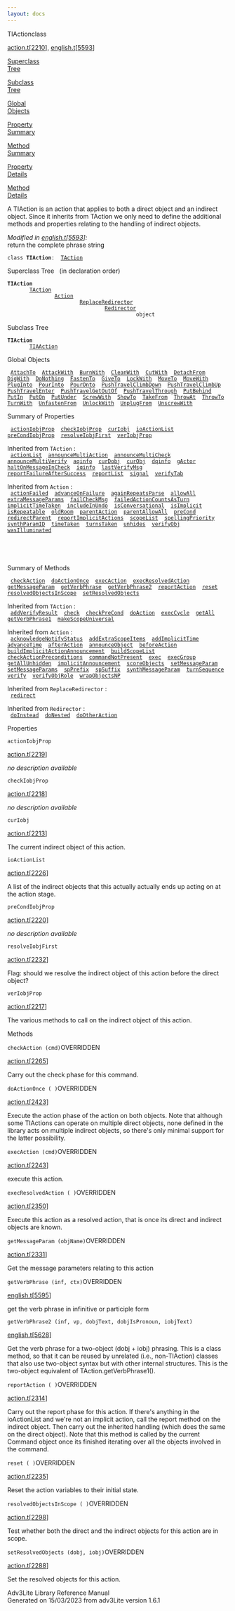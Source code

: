 ```yaml
---
layout: docs
---
```

<span class="title">TIAction</span><span class="type">class</span>

[action.t](../file/action.t.html)\[[2210](../source/action.t.html#2210)\],
[english.t](../file/english.t.html)\[[5593](../source/english.t.html#5593)\]

[Superclass  
Tree](#_SuperClassTree_)

[Subclass  
Tree](#_SubClassTree_)

[Global  
Objects](#_ObjectSummary_)

[Property  
Summary](#_PropSummary_)

[Method  
Summary](#_MethodSummary_)

[Property  
Details](#_Properties_)

[Method  
Details](#_Methods_)

<div class="fdesc">

A TIAction is an action that applies to both a direct object and an
indirect object. Since it inherits from TAction we only need to define
the additional methods and properties relating to the handling of
indirect objects.

*Modified in
[english.t](../file/english.t.html)\[[5593](../source/english.t.html#5593)\]:*  
return the complete phrase string

`class `**`TIAction`**` :   `[`TAction`](../object/TAction.html)

</div>

<span id="_SuperClassTree_"></span>

<div class="mjhd">

<span class="hdln">Superclass Tree</span>   (in declaration order)

</div>

**`TIAction`**  
`         `[`TAction`](../object/TAction.html)  
`                 `[`Action`](../object/Action.html)  
`                         `[`ReplaceRedirector`](../object/ReplaceRedirector.html)  
`                                 `[`Redirector`](../object/Redirector.html)  
`                                         object`  
<span id="_SubClassTree_"></span>

<div class="mjhd">

<span class="hdln">Subclass Tree</span>  

</div>

**`TIAction`**  
`         `[`TIAAction`](../object/TIAAction.html)  
<span id="_ObjectSummary_"></span>

<div class="mjhd">

<span class="hdln">Global Objects</span>  

</div>

` `[`AttachTo`](../object/AttachTo.html)`  `[`AttackWith`](../object/AttackWith.html)`  `[`BurnWith`](../object/BurnWith.html)`  `[`CleanWith`](../object/CleanWith.html)`  `[`CutWith`](../object/CutWith.html)`  `[`DetachFrom`](../object/DetachFrom.html)`  `[`DigWith`](../object/DigWith.html)`  `[`DoNothing`](../object/DoNothing.html)`  `[`FastenTo`](../object/FastenTo.html)`  `[`GiveTo`](../object/GiveTo.html)`  `[`LockWith`](../object/LockWith.html)`  `[`MoveTo`](../object/MoveTo.html)`  `[`MoveWith`](../object/MoveWith.html)`  `[`PlugInto`](../object/PlugInto.html)`  `[`PourInto`](../object/PourInto.html)`  `[`PourOnto`](../object/PourOnto.html)`  `[`PushTravelClimbDown`](../object/PushTravelClimbDown.html)`  `[`PushTravelClimbUp`](../object/PushTravelClimbUp.html)`  `[`PushTravelEnter`](../object/PushTravelEnter.html)`  `[`PushTravelGetOutOf`](../object/PushTravelGetOutOf.html)`  `[`PushTravelThrough`](../object/PushTravelThrough.html)`  `[`PutBehind`](../object/PutBehind.html)`  `[`PutIn`](../object/PutIn.html)`  `[`PutOn`](../object/PutOn.html)`  `[`PutUnder`](../object/PutUnder.html)`  `[`ScrewWith`](../object/ScrewWith.html)`  `[`ShowTo`](../object/ShowTo.html)`  `[`TakeFrom`](../object/TakeFrom.html)`  `[`ThrowAt`](../object/ThrowAt.html)`  `[`ThrowTo`](../object/ThrowTo.html)`  `[`TurnWith`](../object/TurnWith.html)`  `[`UnfastenFrom`](../object/UnfastenFrom.html)`  `[`UnlockWith`](../object/UnlockWith.html)`  `[`UnplugFrom`](../object/UnplugFrom.html)`  `[`UnscrewWith`](../object/UnscrewWith.html)`  `
<span id="_PropSummary_"></span>

<div class="mjhd">

<span class="hdln">Summary of Properties</span>  

</div>

` `[`actionIobjProp`](#actionIobjProp)`  `[`checkIobjProp`](#checkIobjProp)`  `[`curIobj`](#curIobj)`  `[`ioActionList`](#ioActionList)`  `[`preCondIobjProp`](#preCondIobjProp)`  `[`resolveIobjFirst`](#resolveIobjFirst)`  `[`verIobjProp`](#verIobjProp)`  `

Inherited from `TAction` :  
` `[`actionList`](../object/TAction.html#actionList)`  `[`announceMultiAction`](../object/TAction.html#announceMultiAction)`  `[`announceMultiCheck`](../object/TAction.html#announceMultiCheck)`  `[`announceMultiVerify`](../object/TAction.html#announceMultiVerify)`  `[`aqinfo`](../object/TAction.html#aqinfo)`  `[`curDobj`](../object/TAction.html#curDobj)`  `[`curObj`](../object/TAction.html#curObj)`  `[`dqinfo`](../object/TAction.html#dqinfo)`  `[`gActor`](../object/TAction.html#gActor)`  `[`haltOnMessageInCheck`](../object/TAction.html#haltOnMessageInCheck)`  `[`iqinfo`](../object/TAction.html#iqinfo)`  `[`lastVerifyMsg`](../object/TAction.html#lastVerifyMsg)`  `[`reportFailureAfterSuccess`](../object/TAction.html#reportFailureAfterSuccess)`  `[`reportList`](../object/TAction.html#reportList)`  `[`signal`](../object/TAction.html#signal)`  `[`verifyTab`](../object/TAction.html#verifyTab)`  `

Inherited from `Action` :  
` `[`actionFailed`](../object/Action.html#actionFailed)`  `[`advanceOnFailure`](../object/Action.html#advanceOnFailure)`  `[`againRepeatsParse`](../object/Action.html#againRepeatsParse)`  `[`allowAll`](../object/Action.html#allowAll)`  `[`extraMessageParams`](../object/Action.html#extraMessageParams)`  `[`failCheckMsg`](../object/Action.html#failCheckMsg)`  `[`failedActionCountsAsTurn`](../object/Action.html#failedActionCountsAsTurn)`  `[`implicitTimeTaken`](../object/Action.html#implicitTimeTaken)`  `[`includeInUndo`](../object/Action.html#includeInUndo)`  `[`isConversational`](../object/Action.html#isConversational)`  `[`isImplicit`](../object/Action.html#isImplicit)`  `[`isRepeatable`](../object/Action.html#isRepeatable)`  `[`oldRoom`](../object/Action.html#oldRoom)`  `[`parentAction`](../object/Action.html#parentAction)`  `[`parentAllowAll`](../object/Action.html#parentAllowAll)`  `[`preCond`](../object/Action.html#preCond)`  `[`redirectParent`](../object/Action.html#redirectParent)`  `[`reportImplicitActions`](../object/Action.html#reportImplicitActions)`  `[`scopeList`](../object/Action.html#scopeList)`  `[`spellingPriority`](../object/Action.html#spellingPriority)`  `[`synthParamID`](../object/Action.html#synthParamID)`  `[`timeTaken`](../object/Action.html#timeTaken)`  `[`turnsTaken`](../object/Action.html#turnsTaken)`  `[`unhides`](../object/Action.html#unhides)`  `[`verifyObj`](../object/Action.html#verifyObj)`  `[`wasIlluminated`](../object/Action.html#wasIlluminated)`  `

` `

` `

<span id="_MethodSummary_"></span>

<div class="mjhd">

<span class="hdln">Summary of Methods</span>  

</div>

` `[`checkAction`](#checkAction)`  `[`doActionOnce`](#doActionOnce)`  `[`execAction`](#execAction)`  `[`execResolvedAction`](#execResolvedAction)`  `[`getMessageParam`](#getMessageParam)`  `[`getVerbPhrase`](#getVerbPhrase)`  `[`getVerbPhrase2`](#getVerbPhrase2)`  `[`reportAction`](#reportAction)`  `[`reset`](#reset)`  `[`resolvedObjectsInScope`](#resolvedObjectsInScope)`  `[`setResolvedObjects`](#setResolvedObjects)`  `

Inherited from `TAction` :  
` `[`addVerifyResult`](../object/TAction.html#addVerifyResult)`  `[`check`](../object/TAction.html#check)`  `[`checkPreCond`](../object/TAction.html#checkPreCond)`  `[`doAction`](../object/TAction.html#doAction)`  `[`execCycle`](../object/TAction.html#execCycle)`  `[`getAll`](../object/TAction.html#getAll)`  `[`getVerbPhrase1`](../object/TAction.html#getVerbPhrase1)`  `[`makeScopeUniversal`](../object/TAction.html#makeScopeUniversal)`  `

Inherited from `Action` :  
` `[`acknowledgeNotifyStatus`](../object/Action.html#acknowledgeNotifyStatus)`  `[`addExtraScopeItems`](../object/Action.html#addExtraScopeItems)`  `[`addImplicitTime`](../object/Action.html#addImplicitTime)`  `[`advanceTime`](../object/Action.html#advanceTime)`  `[`afterAction`](../object/Action.html#afterAction)`  `[`announceObject`](../object/Action.html#announceObject)`  `[`beforeAction`](../object/Action.html#beforeAction)`  `[`buildImplicitActionAnnouncement`](../object/Action.html#buildImplicitActionAnnouncement)`  `[`buildScopeList`](../object/Action.html#buildScopeList)`  `[`checkActionPreconditions`](../object/Action.html#checkActionPreconditions)`  `[`commandNotPresent`](../object/Action.html#commandNotPresent)`  `[`exec`](../object/Action.html#exec)`  `[`execGroup`](../object/Action.html#execGroup)`  `[`getAllUnhidden`](../object/Action.html#getAllUnhidden)`  `[`implicitAnnouncement`](../object/Action.html#implicitAnnouncement)`  `[`scoreObjects`](../object/Action.html#scoreObjects)`  `[`setMessageParam`](../object/Action.html#setMessageParam)`  `[`setMessageParams`](../object/Action.html#setMessageParams)`  `[`spPrefix`](../object/Action.html#spPrefix)`  `[`spSuffix`](../object/Action.html#spSuffix)`  `[`synthMessageParam`](../object/Action.html#synthMessageParam)`  `[`turnSequence`](../object/Action.html#turnSequence)`  `[`verify`](../object/Action.html#verify)`  `[`verifyObjRole`](../object/Action.html#verifyObjRole)`  `[`wrapObjectsNP`](../object/Action.html#wrapObjectsNP)`  `

Inherited from `ReplaceRedirector` :  
` `[`redirect`](../object/ReplaceRedirector.html#redirect)`  `

Inherited from `Redirector` :  
` `[`doInstead`](../object/Redirector.html#doInstead)`  `[`doNested`](../object/Redirector.html#doNested)`  `[`doOtherAction`](../object/Redirector.html#doOtherAction)`  `

<span id="_Properties_"></span>

<div class="mjhd">

<span class="hdln">Properties</span>  

</div>

<span id="actionIobjProp"></span>

`actionIobjProp`

[action.t](../file/action.t.html)\[[2219](../source/action.t.html#2219)\]

<div class="desc">

*no description available*

</div>

<span id="checkIobjProp"></span>

`checkIobjProp`

[action.t](../file/action.t.html)\[[2218](../source/action.t.html#2218)\]

<div class="desc">

*no description available*

</div>

<span id="curIobj"></span>

`curIobj`

[action.t](../file/action.t.html)\[[2213](../source/action.t.html#2213)\]

<div class="desc">

The current indirect object of this action.

</div>

<span id="ioActionList"></span>

`ioActionList`

[action.t](../file/action.t.html)\[[2226](../source/action.t.html#2226)\]

<div class="desc">

A list of the indirect objects that this actually actually ends up
acting on at the action stage.

</div>

<span id="preCondIobjProp"></span>

`preCondIobjProp`

[action.t](../file/action.t.html)\[[2220](../source/action.t.html#2220)\]

<div class="desc">

*no description available*

</div>

<span id="resolveIobjFirst"></span>

`resolveIobjFirst`

[action.t](../file/action.t.html)\[[2232](../source/action.t.html#2232)\]

<div class="desc">

Flag: should we resolve the indirect object of this action before the
direct object?

</div>

<span id="verIobjProp"></span>

`verIobjProp`

[action.t](../file/action.t.html)\[[2217](../source/action.t.html#2217)\]

<div class="desc">

The various methods to call on the indirect object of this action.

</div>

<span id="_Methods_"></span>

<div class="mjhd">

<span class="hdln">Methods</span>  

</div>

<span id="checkAction"></span>

`checkAction (cmd)`<span class="rem">OVERRIDDEN</span>

[action.t](../file/action.t.html)\[[2265](../source/action.t.html#2265)\]

<div class="desc">

Carry out the check phase for this command.

</div>

<span id="doActionOnce"></span>

`doActionOnce ( )`<span class="rem">OVERRIDDEN</span>

[action.t](../file/action.t.html)\[[2423](../source/action.t.html#2423)\]

<div class="desc">

Execute the action phase of the action on both objects. Note that
although some TIActions can operate on multiple direct objects, none
defined in the library acts on multiple indirect objects, so there's
only minimal support for the latter possibility.

</div>

<span id="execAction"></span>

`execAction (cmd)`<span class="rem">OVERRIDDEN</span>

[action.t](../file/action.t.html)\[[2243](../source/action.t.html#2243)\]

<div class="desc">

execute this action.

</div>

<span id="execResolvedAction"></span>

`execResolvedAction ( )`<span class="rem">OVERRIDDEN</span>

[action.t](../file/action.t.html)\[[2350](../source/action.t.html#2350)\]

<div class="desc">

Execute this action as a resolved action, that is once its direct and
indirect objects are known.

</div>

<span id="getMessageParam"></span>

`getMessageParam (objName)`<span class="rem">OVERRIDDEN</span>

[action.t](../file/action.t.html)\[[2331](../source/action.t.html#2331)\]

<div class="desc">

Get the message parameters relating to this action

</div>

<span id="getVerbPhrase"></span>

`getVerbPhrase (inf, ctx)`<span class="rem">OVERRIDDEN</span>

[english.t](../file/english.t.html)\[[5595](../source/english.t.html#5595)\]

<div class="desc">

get the verb phrase in infinitive or participle form

</div>

<span id="getVerbPhrase2"></span>

`getVerbPhrase2 (inf, vp, dobjText, dobjIsPronoun, iobjText)`

[english.t](../file/english.t.html)\[[5628](../source/english.t.html#5628)\]

<div class="desc">

Get the verb phrase for a two-object (dobj + iobj) phrasing. This is a
class method, so that it can be reused by unrelated (i.e., non-TIAction)
classes that also use two-object syntax but with other internal
structures. This is the two-object equivalent of
TAction.getVerbPhrase1().

</div>

<span id="reportAction"></span>

`reportAction ( )`<span class="rem">OVERRIDDEN</span>

[action.t](../file/action.t.html)\[[2314](../source/action.t.html#2314)\]

<div class="desc">

Carry out the report phase for this action. If there's anything in the
ioActionList and we're not an implicit action, call the report method on
the indirect object. Then carry out the inherited handling (which does
the same on the direct object). Note that this method is called by the
current Command object once its finished iterating over all the objects
involved in the command.

</div>

<span id="reset"></span>

`reset ( )`<span class="rem">OVERRIDDEN</span>

[action.t](../file/action.t.html)\[[2235](../source/action.t.html#2235)\]

<div class="desc">

Reset the action variables to their initial state.

</div>

<span id="resolvedObjectsInScope"></span>

`resolvedObjectsInScope ( )`<span class="rem">OVERRIDDEN</span>

[action.t](../file/action.t.html)\[[2298](../source/action.t.html#2298)\]

<div class="desc">

Test whether both the direct and the indirect objects for this action
are in scope.

</div>

<span id="setResolvedObjects"></span>

`setResolvedObjects (dobj, iobj)`<span class="rem">OVERRIDDEN</span>

[action.t](../file/action.t.html)\[[2288](../source/action.t.html#2288)\]

<div class="desc">

Set the resolved objects for this action.

</div>

<div class="ftr">

Adv3Lite Library Reference Manual  
Generated on 15/03/2023 from adv3Lite version 1.6.1

</div>
